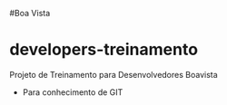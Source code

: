 #Boa Vista
# developers-treinamento
Projeto de Treinamento para Desenvolvedores Boavista

* Para conhecimento de GIT
